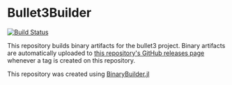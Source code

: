 # Bullet3Builder

[![Build Status](https://travis-ci.org/SimonDanisch/Bullet3Builder.svg?branch=master)](https://travis-ci.org/SimonDanisch/Bullet3Builder)

This repository builds binary artifacts for the bullet3 project. Binary artifacts are automatically uploaded to
[this repository's GitHub releases page](https://github.com/SimonDanisch/Bullet3Builder/releases) whenever a tag is created
on this repository.

This repository was created using [BinaryBuilder.jl](https://github.com/JuliaPackaging/BinaryBuilder.jl)
